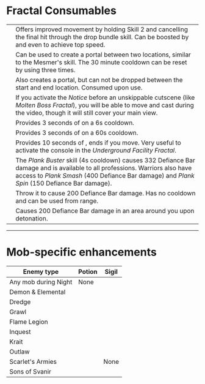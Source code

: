 # Fractal Consumables

| | |
| --- | --- |
| <Item id="49940" inline=true/> | Offers improved movement by holding Skill 2 and cancelling the final hit through the drop bundle skill. Can be boosted by <Boon name="swiftness"/> and even <Effect name="superspeed"/> to achieve top speed. |
| <Item id="78978" inline=true/> | Can be used to create a portal between two locations, similar to the Mesmer's <Skill id="10197" inline=true/> skill. The 30 minute cooldown can be reset by using <Command name="gg"/> three times. |
| <Item id="44642" inline=true/> | Also creates a portal, but can not be dropped between the start and end location. Consumed upon use. |
| <Item id="78786" inline=true/> | If you activate the *Notice* before an unskippable cutscene (like *Molten Boss Fractal*), you will be able to move and cast during the video, though it will still cover your main view. |
| <Item id="8764" inline=true/> | Provides 3 seconds of <Effect name="stealth"/> on a 6s cooldown. |
| <Item id="8801" inline=true/> | Provides 3 seconds of <Effect name="stealth"/> on a 60s cooldown. |
| <Item id="8686" inline=true/> | Provides 10 seconds of <Effect name="stealth"/>, ends if you move. Very useful to activate the console in the *Underground Facility Fractal*. |
| <Item id="8759" inline=true/> | The *Plank Buster* skill (4s cooldown) causes 332 Defiance Bar damage and is available to all professions. Warriors also have access to *Plank Smash* (400 Defiance Bar damage) and *Plank Spin* (150 Defiance Bar damage).|
| <Item id="8678" inline=true/> | Throw it to cause 200 Defiance Bar damage. Has no cooldown and can be used from range. |
| <Item id="8732" inline=true/> | Causes 200 Defiance Bar damage in an area around you upon detonation. |

---

# Mob-specific enhancements

| Enemy type | Potion | Sigil |
| --- | --- | --- |
| Any mob during Night | None | <Item id="36053" inline=true/> |
| Demon & Elemental | <Item id="8886" inline=true/><br/><Item id="8885" inline=true/> | <Item id="24664" inline=true/><br/><Item id="24661" inline=true/> |
| Dredge | <Item id="8892" inline=true/> | <Item id="24684" inline=true/> |
| Grawl | <Item id="8890" inline=true/> | <Item id="24648" inline=true/> |
| Flame Legion | <Item id="8879" inline=true/> | <Item id="24675" inline=true/> |
| Inquest | <Item id="8887" inline=true/> | <Item id="24672" inline=true/> |
| Krait | <Item id="8891" inline=true/> | <Item id="24658" inline=true/> |
| Outlaw | <Item id="8881" inline=true/> | <Item id="24678" inline=true/> |
| Scarlet's Armies | <Item id="50082" inline=true/> | None |
| Sons of Svanir | <Item id="8883" inline=true/> | <Item id="24667" inline=true/> |

